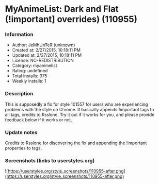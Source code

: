 # MyAnimeList: Dark and Flat (!important] overrides) (110955)

### Information
- Author: JeMhUnTeR (unknown)
- Created at: 2/27/2015, 10:18:11 PM
- Updated at: 2/27/2015, 10:18:11 PM
- License: NO-REDISTRIBUTION
- Category: myanimelist
- Rating: undefined
- Total installs: 375
- Weekly installs: 1


### Description
This is supposedly a fix for style 101557 for users who are experiencing problems with the style on Chrome. It basically appends !important tags to all tags, credits to Rsslone. Try it out if it works for you, and please provide feedback below if it works or not.

### Update notes
Credits to Rsslone for discovering the fix and appending the !important properties to tags.

### Screenshots (links to userstyles.org)
![https://userstyles.org/style_screenshots/110955-after.png](https://userstyles.org/style_screenshots/110955-after.png)


